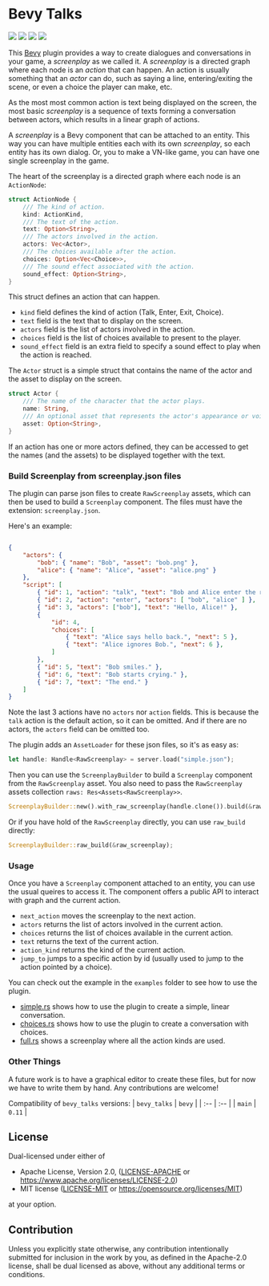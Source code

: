 # Bevy Talks

[![][img_bevy]][bevycrate] 
[![][img_license]][license] 
[![][img_tracking]][tracking] 
[![][img_version]][crates]
<!-- [![][img_doc]][doc]  -->
<!-- [![][img_downloads]][crates] -->


This [Bevy][bevy] plugin provides a way to create dialogues and conversations in your game, a *screenplay* as we called it. 
A *screenplay* is a directed graph where each node is an *action* that can happen.
An action is usually something that an *actor* can do, such as saying a line, entering/exiting the scene, or even a choice 
the player can make, etc.

As the most most common action is text being displayed on the screen, the most basic
*screenplay* is a sequence of texts forming a conversation between actors, which results in a linear graph of actions.

A *screenplay* is a Bevy component that can be attached to an entity. This way you can have multiple entities 
each with its own *screenplay*, so each entity has its own dialog. Or, you to make a VN-like game, you can 
have one single screenplay in the game.

The heart of the screenplay is a directed graph where each node is an `ActionNode`:

```rust
struct ActionNode {
    /// The kind of action.
    kind: ActionKind,
    /// The text of the action.
    text: Option<String>,
    /// The actors involved in the action.
    actors: Vec<Actor>,
    /// The choices available after the action.
    choices: Option<Vec<Choice>>,
    /// The sound effect associated with the action.
    sound_effect: Option<String>,
}
```

This struct defines an action that can happen. 
- `kind` field defines the kind of action (Talk, Enter, Exit, Choice). 
- `text` field is the text that to display on the screen.
- `actors` field is the list of actors involved in the action.
- `choices` field is the list of choices available to present to the player.
- `sound_effect` field is an extra field to specify a sound effect to play when the action is reached.

The `Actor` struct is a simple struct that contains the name of the actor and the asset to display on the screen.

```rust
struct Actor {
    /// The name of the character that the actor plays.
    name: String,
    /// An optional asset that represents the actor's appearance or voice.
    asset: Option<String>,
}
```

If an action has one or more actors defined, they can be accessed to get the names (and the assets) to be 
displayed together with the text.

### Build Screenplay from screenplay.json files

The plugin can parse json files to create `RawScreenplay` assets, which can then be used to build a `Screenplay` component. 
The files must have the extension: `screenplay.json`.

Here's an example:

```json

{
    "actors": {
        "bob": { "name": "Bob", "asset": "bob.png" },
        "alice": { "name": "Alice", "asset": "alice.png" }
    },
    "script": [
        { "id": 1, "action": "talk", "text": "Bob and Alice enter the room." },
        { "id": 2, "action": "enter", "actors": [ "bob", "alice" ] },
        { "id": 3, "actors": ["bob"], "text": "Hello, Alice!" },
        {
            "id": 4,
            "choices": [
                { "text": "Alice says hello back.", "next": 5 },
                { "text": "Alice ignores Bob.", "next": 6 },
            ]
        },
        { "id": 5, "text": "Bob smiles." },
        { "id": 6, "text": "Bob starts crying." },
        { "id": 7, "text": "The end." }
    ]
}
```

Note the last 3 actions have no `actors` nor `action` fields. This is because the `talk` action is the default action, so it can be omitted.
And if there are no actors, the `actors` field can be omitted too.

The plugin adds an `AssetLoader` for these json files, so it's as easy as: 

```rust
let handle: Handle<RawScreenplay> = server.load("simple.json");
```

Then you can use the `ScreenplayBuilder` to build a `Screenplay` component from the `RawScreenplay` asset. 
You also need to pass the `RawScreenplay` assets collection `raws: Res<Assets<RawScreenplay>>`.

```rust
ScreenplayBuilder::new().with_raw_screenplay(handle.clone()).build(&raws)
```

Or if you have hold of the `RawScreenplay` directly, you can use `raw_build` directly:

```rust
ScreenplayBuilder::raw_build(&raw_screenplay);
```

### Usage

Once you have a `Screenplay` component attached to an entity, you can use the usual queires to access it.
The component offers a public API to interact with graph and the current action.

- `next_action` moves the screenplay to the next action.
- `actors` returns the list of actors involved in the current action.
- `choices` returns the list of choices available in the current action.
- `text` returns the text of the current action.
- `action_kind` returns the kind of the current action.
- `jump_to` jumps to a specific action by id (usually used to jump to the action pointed by a choice).

You can check out the example in the `examples` folder to see how to use the plugin.

- [simple.rs](examples/simple.rs) shows how to use the plugin to create a simple, linear conversation. 
- [choices.rs](examples/choices.rs) shows how to use the plugin to create a conversation with choices.
- [full.rs](examples/full.rs) shows a screenplay where all the action kinds are used.

### Other Things

A future work is to have a graphical editor to create these files, but for now we have to write them by hand.
Any contributions are welcome!

Compatibility of `bevy_talks` versions:
| `bevy_talks` | `bevy` |
| :--                 |  :--   |
| `main`              | `0.11`  |

## License

Dual-licensed under either of

- Apache License, Version 2.0, ([LICENSE-APACHE](/LICENSE-APACHE) or https://www.apache.org/licenses/LICENSE-2.0)
- MIT license ([LICENSE-MIT](/LICENSE-MIT) or https://opensource.org/licenses/MIT)

at your option.

## Contribution

Unless you explicitly state otherwise, any contribution intentionally submitted
for inclusion in the work by you, as defined in the Apache-2.0 license, shall be dual licensed as above, without any
additional terms or conditions.

[bevy]: https://bevyengine.org/
[renpy]: https://www.renpy.org/

[img_bevy]: https://img.shields.io/badge/Bevy-0.11-blue
[img_version]: https://img.shields.io/crates/v/bevy_talks.svg
[img_doc]: https://docs.rs/bevy_talks/badge.svg
[img_license]: https://img.shields.io/badge/license-MIT%2FApache-blue.svg
[img_downloads]:https://img.shields.io/crates/d/bevy_talks.svg
[img_tracking]: https://img.shields.io/badge/Bevy%20tracking-released%20version-lightblue

[bevycrate]: https://crates.io/crates/bevy/0.11.0
[crates]: https://crates.io/crates/bevy_talks
[doc]: https://docs.rs/bevy_talks/
[license]: https://github.com/giusdp/bevy_talks#license
[tracking]: https://github.com/bevyengine/bevy/blob/main/docs/plugins_guidelines.md#main-branch-tracking